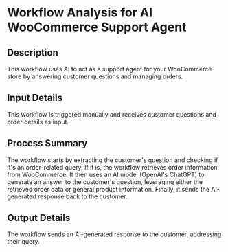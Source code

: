 # Workflow Analysis for AI WooCommerce Support Agent

## Description
This workflow uses AI to act as a support agent for your WooCommerce store by answering customer questions and managing orders.

## Input Details
This workflow is triggered manually and receives customer questions and order details as input.

## Process Summary
The workflow starts by extracting the customer's question and checking if it's an order-related query. If it is, the workflow retrieves order information from WooCommerce. It then uses an AI model (OpenAI's ChatGPT) to generate an answer to the customer's question, leveraging either the retrieved order data or general product information. Finally, it sends the AI-generated response back to the customer.

## Output Details
The workflow sends an AI-generated response to the customer, addressing their query.
